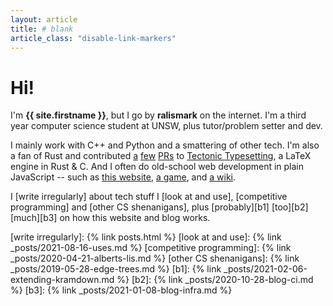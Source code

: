 ```yaml
---
layout: article
title: # blank
article_class: "disable-link-markers"
---
```


# Hi!

I'm **{{ site.firstname }}**, but I go by **ralismark** on the internet.
I'm a third year computer science student at UNSW, plus tutor/problem setter and dev.

I mainly work with C++ and Python and a smattering of other tech.
I'm also a fan of Rust and contributed [a][pr1] [few][pr2] [PRs][pr3] to [Tectonic Typesetting], a LaTeX engine in Rust &amp; C.
And I often do old-school web development in plain JavaScript -- such as [this website], [a game], and [a wiki].

<!-- no http: here to remove line noise -->
[pr1]: //github.com/tectonic-typesetting/tectonic/pull/635
[pr2]: //github.com/tectonic-typesetting/tectonic/pull/657
[pr3]: //github.com/tectonic-typesetting/tectonic/pull/643
[Tectonic Typesetting]: https://tectonic-typesetting.github.io/
[this website]: /
[a game]: /webgames/basalt-bashers/
[a wiki]: /ibis-wiki/static/

I [write irregularly] about tech stuff I [look at and use], [competitive programming] and [other CS shenanigans], plus [probably][b1] [too][b2] [much][b3] on how this website and blog works.

[write irregularly]: {% link posts.html %}
[look at and use]: {% link _posts/2021-08-16-uses.md %}
[competitive programming]: {% link _posts/2020-04-21-alberts-lis.md %}
[other CS shenanigans]: {% link _posts/2019-05-28-edge-trees.md %}
[b1]: {% link _posts/2021-02-06-extending-kramdown.md %}
[b2]: {% link _posts/2020-10-28-blog-ci.md %}
[b3]: {% link _posts/2021-01-08-blog-infra.md %}
